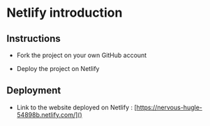 # Netlify introduction

## Instructions

* Fork the project on your own GitHub account

* Deploy the project on Netlify

## Deployment

* Link to the website deployed on Netlify : [https://nervous-hugle-54898b.netlify.com/]()
